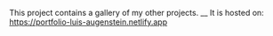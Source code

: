 This project contains a gallery of my other projects. __
It is hosted on: https://portfolio-luis-augenstein.netlify.app

